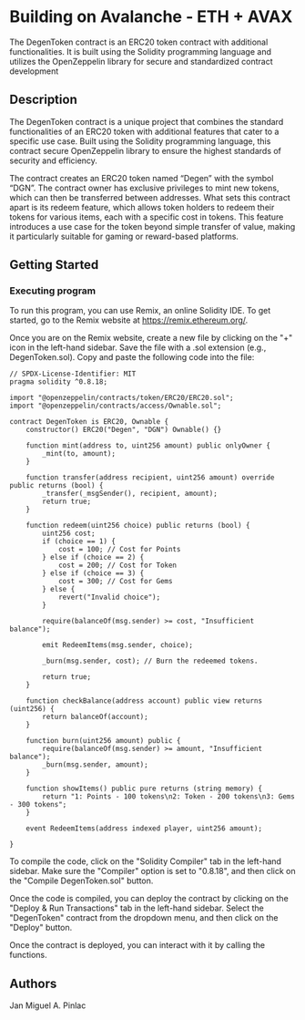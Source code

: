 # Building on Avalanche - ETH + AVAX

The DegenToken contract is an ERC20 token contract with additional functionalities. It is built using the Solidity programming language and utilizes the OpenZeppelin library for secure and standardized contract development

## Description
The DegenToken contract is a unique project that combines the standard functionalities of an ERC20 token with additional features that cater to a specific use case. Built using the Solidity programming language, this contract secure OpenZeppelin library to ensure the highest standards of security and efficiency.

The contract creates an ERC20 token named “Degen” with the symbol “DGN”. The contract owner has exclusive privileges to mint new tokens, which can then be transferred between addresses. What sets this contract apart is its redeem feature, which allows token holders to redeem their tokens for various items, each with a specific cost in tokens. This feature introduces a use case for the token beyond simple transfer of value, making it particularly suitable for gaming or reward-based platforms.

## Getting Started
### Executing program
To run this program, you can use Remix, an online Solidity IDE. To get started, go to the Remix website at https://remix.ethereum.org/.

Once you are on the Remix website, create a new file by clicking on the "+" icon in the left-hand sidebar. Save the file with a .sol extension (e.g., DegenToken.sol). Copy and paste the following code into the file:
```
// SPDX-License-Identifier: MIT
pragma solidity ^0.8.18;

import "@openzeppelin/contracts/token/ERC20/ERC20.sol";
import "@openzeppelin/contracts/access/Ownable.sol";

contract DegenToken is ERC20, Ownable {
    constructor() ERC20("Degen", "DGN") Ownable() {}

    function mint(address to, uint256 amount) public onlyOwner {
        _mint(to, amount);
    }

    function transfer(address recipient, uint256 amount) override public returns (bool) {
        _transfer(_msgSender(), recipient, amount);
        return true;
    }

    function redeem(uint256 choice) public returns (bool) {
        uint256 cost;
        if (choice == 1) {
            cost = 100; // Cost for Points
        } else if (choice == 2) {
            cost = 200; // Cost for Token
        } else if (choice == 3) {
            cost = 300; // Cost for Gems
        } else {
            revert("Invalid choice");
        }

        require(balanceOf(msg.sender) >= cost, "Insufficient balance");

        emit RedeemItems(msg.sender, choice);

        _burn(msg.sender, cost); // Burn the redeemed tokens.

        return true;
    }

    function checkBalance(address account) public view returns (uint256) {
        return balanceOf(account);
    }

    function burn(uint256 amount) public {
        require(balanceOf(msg.sender) >= amount, "Insufficient balance");
        _burn(msg.sender, amount);
    }

    function showItems() public pure returns (string memory) {
        return "1: Points - 100 tokens\n2: Token - 200 tokens\n3: Gems - 300 tokens";
    }

    event RedeemItems(address indexed player, uint256 amount);

}
```
To compile the code, click on the "Solidity Compiler" tab in the left-hand sidebar. Make sure the "Compiler" option is set to "0.8.18", and then click on the "Compile DegenToken.sol" button.

Once the code is compiled, you can deploy the contract by clicking on the "Deploy & Run Transactions" tab in the left-hand sidebar. Select the "DegenToken" contract from the dropdown menu, and then click on the "Deploy" button.

Once the contract is deployed, you can interact with it by calling the functions.

## Authors
Jan Miguel A. Pinlac
